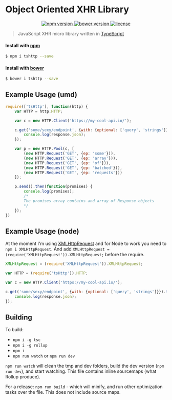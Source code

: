 Object Oriented XHR Library
===========================

<p align="center">
	<a href="https://www.npmjs.com/package/tshttp">
		<img src="https://img.shields.io/npm/v/tshttp.svg" alt="npm version">
	</a>
	<a href="https://github.com/maraisr/tsHttp">
		<img src="https://img.shields.io/bower/v/tshttp.svg" alt="bower version">
	</a>
	<a href="https://github.com/maraisr/tsHttp/blob/master/LICENSE.md">
		<img src="https://img.shields.io/npm/l/tshttp.svg" alt="license">
	</a>
</p>

> JavaScript XHR micro library written in [TypeScript](https://github.com/Microsoft/TypeScript)

#### Install with [npm](https://www.npmjs.com/)
```sh
$ npm i tshttp --save
```

#### Install with [bower](http://bower.io/)
```sh
$ bower i tshttp --save
```

## Example Usage (umd)
```JavaScript
require(['tsHttp'], function(http) {
	var HTTP = http.HTTP;

	var c = new HTTP.Client('https://my-cool-api.io/');

	c.get('some/sexy/endpoint', {with: {optional: ['query', 'strings']}}).then(function(response) {
		console.log(response.json);
	});

	var p = new HTTP.Pool(c, [
		(new HTTP.Request('GET', {ep: 'some'})),
		(new HTTP.Request('GET', {ep: 'array'})),
		(new HTTP.Request('GET', {ep: 'of'})),
		(new HTTP.Request('GET', {ep: 'batched'})),
		(new HTTP.Request('GET', {ep: 'requests'}))
	]);

	p.send().then(function(promises) {
		console.log(promises);
		/*
		The promises array contains and array of Response objects
		*/
	});
})
```

## Example Usage (node)
At the moment I'm using [XMLHttpRequest](https://developer.mozilla.org/en-US/docs/Web/API/XMLHttpRequest) and for Node to work you need to `npm i XMLHttpRequest`. And add `XMLHttpRequest = (require('XMLHttpRequest')).XMLHttpRequest;` before the require.

```JavaScript
XMLHttpRequest = (require('XMLHttpRequest')).XMLHttpRequest;

var HTTP = (require('tsHttp')).HTTP;

var c = new HTTP.Client('https://my-cool-api.io/');

c.get('some/sexy/endpoint', {with: {optional: ['query', 'strings']}}).then(function(response) {
	console.log(response.json);
});
```

## Building

To build:
- `npm i -g tsc`
- `npm i -g rollup`
- `npm i`
- `npm run watch` or `npm run dev`

`npm run watch` will clean the tmp and dev folders, build the dev version (`npm run dev`), and start watching. This file contains inline sourcemaps (what Rollup produce).

For a release: `npm run build` - which will minify, and run other optimization tasks over the file. This does not include source maps.

